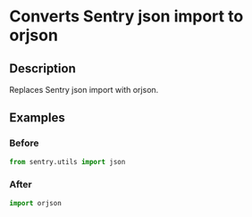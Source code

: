 # Converts Sentry json import to orjson

## Description
Replaces Sentry json import with orjson.

## Examples

### Before

```python
from sentry.utils import json
```

### After

```python
import orjson
```

